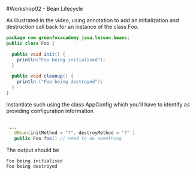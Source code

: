 #Workshop02 - Bean Lifecycle

As illustrated in the video, using annotation to add an initialization and destruction call back for an instance of the class Foo.

```java
package com.greenfoxacademy.java.lesson.beans;
public class Foo {

  public void init() {
    println("Foo being initialised");
  }

  public void cleanup() {
    println ("Foo being destroyed");
  }
}

```

Instantiate such using the class AppConfig which you'll have to identify as providing configuration information

```java

 ...
   @Bean(initMethod = "?", destroyMethod = "?" )
   public Foo foo() // need to do something 

```

The output should be 
```
Foo being initialised
Foo being destroyed
```
